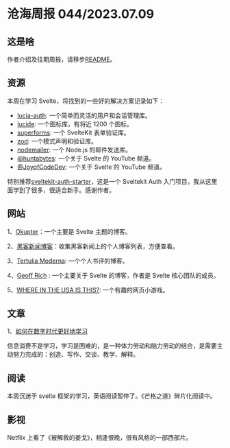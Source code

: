 # 沧海周报 044/2023.07.09

## 这是啥

作者介绍及往期周报，请移步[README](https://github.com/theseazhang/weekly_news/blob/main/README.md)。

## 资源

本周在学习 Svelte，将找到的一些好的解决方案记录如下：

- [lucia-auth](https://lucia-auth.com/?): 一个简单而灵活的用户和会话管理库。
- [lucide](https://lucide.dev/): 一个图标库，有将近 1200 个图标。
- [superforms](https://superforms.rocks/get-started): 一个 SvelteKit 表单验证库。
- [zod](https://zod.dev/README_ZH): 一个模式声明和验证库。
- [nodemailer](https://nodemailer.com/about/): 一个 Node.js 的邮件发送库。
- [@huntabytes](https://www.youtube.com/@huntabytes): 一个关于 Svelte 的 YouTube 频道。
- [@JoyofCodeDev](https://www.youtube.com/@JoyofCodeDev): 一个关于 Svelte 的 YouTube 频道。

特别推荐[sveltekit-auth-starter](https://github.com/delay/sveltekit-auth-starter)，这是一个 Sveltekit Auth 入门项目，我从这里面学到了很多，很适合新手。感谢作者。

## 网站

1、[Okupter](https://www.okupter.com/blog)：一个主要是 Svelte 主题的博客。

2、[黑客新闻博客](https://dm.hn/)：收集黑客新闻上的个人博客列表，方便查看。

3、[Tertulia Moderna](https://tertulia-moderna.blogspot.com/): 一个个人书评的博客。

4、[Geoff Rich](https://geoffrich.net/) : 一个主要关于 Svelte 的博客，作者是 Svelte 核心团队的成员。

5、[WHERE IN THE USA IS THIS?](https://pudding.cool/games/where/): 一个有趣的网页小游戏。

## 文章

1、[如何在数字时代更好地学习](https://giansegato.com/essays/edutainment-is-not-learning)

信息消费不是学习，学习是困难的，是一种体力劳动和脑力劳动的结合，是需要主动努力完成的：创造、写作、交谈、教学、解释。

## 阅读

本周沉迷于 svelte 框架的学习，英语阅读暂停了。《芒格之道》碎片化阅读中。

## 影视

Netflix 上看了《被解救的姜戈》，相逢恨晚，很有风格的一部西部片。
